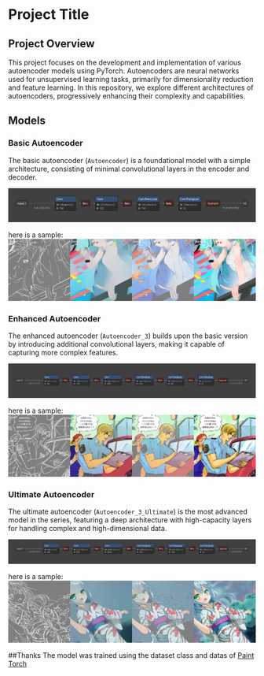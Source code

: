 # Project Title

## Project Overview

This project focuses on the development and implementation of various autoencoder models using PyTorch. Autoencoders are neural networks used for unsupervised learning tasks, primarily for dimensionality reduction and feature learning. In this repository, we explore different architectures of autoencoders, progressively enhancing their complexity and capabilities.

## Models

### Basic Autoencoder

The basic autoencoder (`Autoencoder`) is a foundational model with a simple architecture, consisting of minimal convolutional layers in the encoder and decoder.

![Basic Autoencoder](rm\auto1_net.png)

here is a sample: 
![Autoencoder sample](rm\epoch_10.png)

### Enhanced Autoencoder

The enhanced autoencoder (`Autoencoder_3`) builds upon the basic version by introducing additional convolutional layers, making it capable of capturing more complex features.

![Enhanced Autoencoder](rm\auto3_net.png)

here is a sample: 
![Autoencoder_3 sample](rm\epoch_20.png)

### Ultimate Autoencoder

The ultimate autoencoder (`Autoencoder_3_Ultimate`) is the most advanced model in the series, featuring a deep architecture with high-capacity layers for handling complex and high-dimensional data.

![Ultimate Autoencoder](rm\auto3_ultimate_net.png)

here is a sample: 
![Autoencoder_3_Ultimate sample](rm\epoch_59.png)

##Thanks
The model was trained using the dataset class and datas of [Paint Torch][1]


[1]: https://github.com/yliess86/PaintsTorch2
